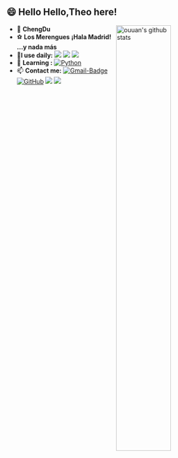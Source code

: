## 😄 **Hello Hello,Theo here!**



<img align="right" alt="ouuan's github stats" width="50%" src="https://github-readme-stats.vercel.app/api?username=Theoshen&show_icons=true">

-  📍  **ChengDu**
-  ⚽ **Los Merengues** **¡Hala Madrid! ...y nada más** 
- 🚀**I use daily:** [![](https://img.shields.io/badge/Java-grey?color=007396&logo=java&style=plastic)](https://img.shields.io/badge/Java-grey?color=007396&logo=java&style=plastic) [![](https://img.shields.io/badge/Vue.js-grey?color=4FC08D&logo=vuetify&style=plastic)](https://img.shields.io/badge/Vue.js-grey?color=4FC08D&logo=vuetify) [![](https://img.shields.io/badge/MySQL-grey?color=4479A1&logo=mysql&logoColor=white&style=plastic)](https://img.shields.io/badge/MySQL-grey?color=4479A1&logo=mysql&logoColor=white)
-  📕 **Learning :** [![Python](https://camo.githubusercontent.com/be7e031ad3e9583082c92bf654cbb7a80dd0a41d3318ef04048800115bdf04e0/68747470733a2f2f696d672e736869656c64732e696f2f62616467652f2d507974686f6e2d3866636664313f7374796c653d706c6173746963266c6f676f3d507974686f6e)](https://camo.githubusercontent.com/be7e031ad3e9583082c92bf654cbb7a80dd0a41d3318ef04048800115bdf04e0/68747470733a2f2f696d672e736869656c64732e696f2f62616467652f2d507974686f6e2d3866636664313f7374796c653d706c6173746963266c6f676f3d507974686f6e) 
- 📫 **Contact me:** [![Gmail-Badge](https://img.shields.io/badge/theoshen@foxmail.com-grey?logoColor=white&logo=Gmail&color=ef7a82&style=plastic)](mailto:theoshen@foxmail.com) [![GitHub](https://camo.githubusercontent.com/90a2f2eef5a9a6b15801e0b5b3c63f0a05ff51272a2a65ba3a0e337e89f9cb4d/68747470733a2f2f696d672e736869656c64732e696f2f62616467652f2d4769744875622d3138313731373f7374796c653d706c6173746963266c6f676f3d676974687562)](https://github.com/Theoshen?tab=overview&from=2020-11-01&to=2020-11-30) [![](https://img.shields.io/badge/@theo7n15-E4405F?color=E4405F&logo=Instagram&logoColor=white&style=plastic)](https://www.instagram.com/theo7n15/) [![](https://img.shields.io/badge/@网友小谌-grey?color=00A1D6&logo=Bilibili&logoColor=white&style=plastic)](https://m.bilibili.com/space?from=headline)

